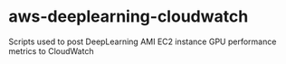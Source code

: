 # aws-deeplearning-cloudwatch
Scripts used to post DeepLearning AMI EC2 instance GPU performance metrics to CloudWatch
